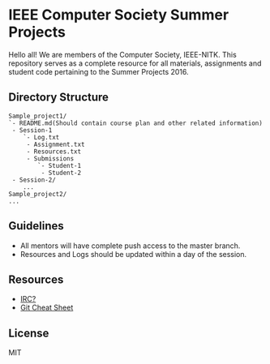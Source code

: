 # IEEE Computer Society Summer Projects

Hello all! We are members of the Computer Society, IEEE-NITK. This repository serves as a complete resource for all materials, assignments and student code pertaining to the Summer Projects 2016.

## Directory Structure

```
Sample_project1/
`- README.md(Should contain course plan and other related information)
 - Session-1
    `- Log.txt
     - Assignment.txt
     - Resources.txt
     - Submissions
        `- Student-1
         - Student-2
 - Session-2/
    ...
Sample_project2/
...
```

## Guidelines

* All mentors will have complete push access to the master branch.
* Resources and Logs should be updated within a day of the session.

## Resources

* [IRC?](https://wiki.mozilla.org/IRC)
* [Git Cheat Sheet](https://www.git-tower.com/blog/git-cheat-sheet/)

## License

MIT
